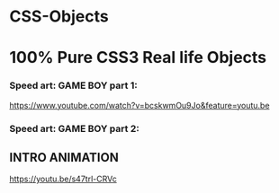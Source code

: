 # CSS-Objects
100% Pure CSS3 Real life Objects
================================

### Speed art: GAME BOY part 1:
https://www.youtube.com/watch?v=bcskwmOu9Jo&feature=youtu.be

### Speed art: GAME BOY part 2:
## INTRO ANIMATION
https://youtu.be/s47trl-CRVc
